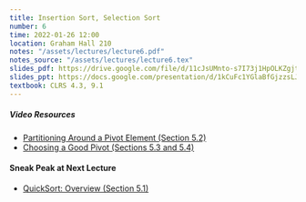 ```yaml
---
title: Insertion Sort, Selection Sort
number: 6
time: 2022-01-26 12:00
location: Graham Hall 210
notes: "/assets/lectures/lecture6.pdf"
notes_source: "/assets/lectures/lecture6.tex"
slides_pdf: https://drive.google.com/file/d/11cJsUMnto-s7I73j1HpOLKZgjtdDPljx/view?usp=sharing
slides_ppt: https://docs.google.com/presentation/d/1kCuFc1YGlaBfGjzzsLJULSVGpO94438wZkNUFsCaDBA/edit?usp=sharing
textbook: CLRS 4.3, 9.1
---
```


##### Video Resources
- [Partitioning Around a Pivot Element (Section 5.2)](https://www.youtube.com/watch?v=LYzdRN5iFdA&list=PLEGCF-WLh2RLHqXx6-GZr_w7LgqKDXxN_&index=25)
- [Choosing a Good Pivot (Sections 5.3 and 5.4)](https://www.youtube.com/watch?v=kqO46FOUTbI&list=PLEGCF-WLh2RLHqXx6-GZr_w7LgqKDXxN_&index=26)


#### Sneak Peak at Next Lecture
- [QuickSort: Overview (Section 5.1)](https://www.youtube.com/watch?v=ETo1cpLN7kk&list=PLEGCF-WLh2RLHqXx6-GZr_w7LgqKDXxN_&index=24)


